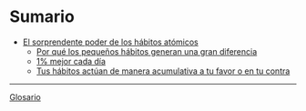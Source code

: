 # Sumario

- [El sorprendente poder de los hábitos atómicos]()
    - [Por qué los pequeños hábitos generan una gran diferencia](./Capitulo-1/por-que-los-pequenos-habitos-generan-una-gran-diferencia.md)
    - [1% mejor cada día](./Capitulo-1/1-mejor-cada-dia.md)
    - [Tus hábitos actúan de manera acumulativa a tu favor o en tu contra](./Capitulo-1/tus-habitos-actuan-de-manera-acumulativa-a-tu-favor-o-en-tu-contra.md)

---

[Glosario](./Glosario/index.md)
